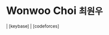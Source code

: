 Wonwoo Choi <small>최원우</small>
===

<small>
<a class="fa fa-lg fa-github" href="https://github.com/tirr-c"></a>
<a class="fa fa-lg fa-twitter" href="https://twitter.com/TirrTweet"></a>
| [keybase]
| [codeforces]
</small>

[keybase]: https://keybase.io/vbchunguk
[codeforces]: http://codeforces.com/profile/Tirr
